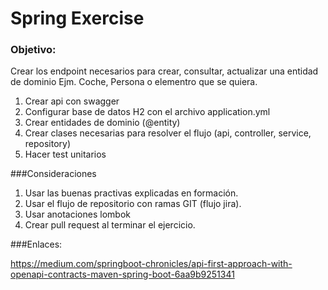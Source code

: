 # Spring Exercise

### Objetivo: 

Crear los endpoint necesarios para crear, consultar, actualizar una entidad 
de dominio Ejm. Coche, Persona o elementro que se quiera.

1. Crear api con swagger
2. Configurar base de datos H2 con el archivo application.yml
3. Crear entidades de dominio (@entity)
4. Crear clases necesarias para resolver el flujo (api, controller, service, repository)
5. Hacer test unitarios

###Consideraciones

1. Usar las buenas practivas explicadas en formación.
2. Usar el flujo de repositorio con ramas GIT (flujo jira).
3. Usar anotaciones lombok
4. Crear pull request al terminar el ejercicio.


###Enlaces:

https://medium.com/springboot-chronicles/api-first-approach-with-openapi-contracts-maven-spring-boot-6aa9b9251341


